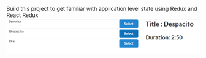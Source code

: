 Build this project to get familiar with application level state using Redux and React Redux
![picture](/screenshot/snap.png)
